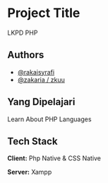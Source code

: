 # Project Title

LKPD PHP 


## Authors

- [@rakaisyrafi](https://github.com/rakaisyrafi)
- [@zakaria / zkuu](https://github.com/zkuu1)


## Yang Dipelajari

Learn About PHP Languages


## Tech Stack

**Client:** Php Native & CSS Native

**Server:** Xampp

